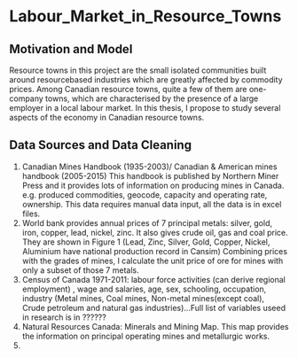# Labour_Market_in_Resource_Towns
## Motivation and Model
Resource towns in this project are the small isolated communities built around resourcebased
industries which are greatly affected by commodity prices. Among Canadian resource towns, quite a few of them are one-company towns, which
are characterised by the presence of a large employer in a local labour market. In this thesis, I propose to study several aspects of the economy in Canadian resource
towns. 
## Data Sources and Data Cleaning
1. Canadian Mines Handbook (1935-2003)/ Canadian & American mines handbook
(2005-2015) This handbook is published by Northern Miner Press and it provides
lots of information on producing mines in Canada. e.g. produced commodities,
geocode, capacity and operating rate, ownership. This data requires manual data input, all the data is in excel files.
2. World bank provides annual prices of 7 principal metals: silver, gold, iron, copper,
lead, nickel, zinc. It also gives crude oil, gas and coal price. They are shown in Figure
1 (Lead, Zinc, Silver, Gold, Copper, Nickel, Aluminium have national production
record in Cansim) Combining prices with the grades of mines, I calculate the unit
price of ore for mines with only a subset of those 7 metals.
3. Census of Canada 1971-2011: labour force activities (can derive regional employment)
, wage and salaries, age, sex, schooling, occupation, industry (Metal mines,
Coal mines, Non-metal mines(except coal), Crude petroleum and natural gas industries)...Full list of variables useed in research is in ??????
4. Natural Resources Canada: Minerals and Mining Map. This map provides the
information on principal operating mines and metallurgic works. 
5. 
## 
